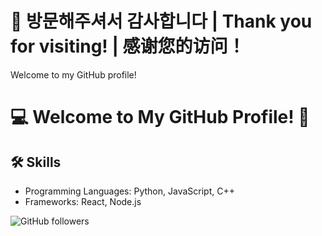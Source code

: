 # 👋 방문해주셔서 감사합니다 | Thank you for visiting! | 感谢您的访问！

Welcome to my GitHub profile!

# 💻 Welcome to My GitHub Profile! 🚀

## 🛠️ Skills
- Programming Languages: Python, JavaScript, C++
- Frameworks: React, Node.js

![GitHub followers](https://img.shields.io/github/followers/yourusername?style=social)
